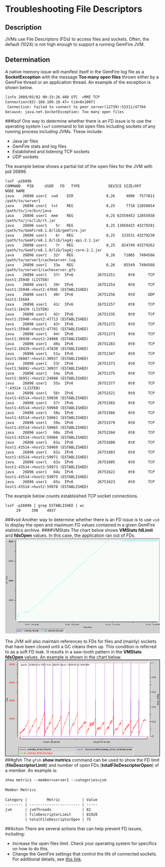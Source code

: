 # Troubleshooting File Descriptors
## Description
JVMs use File Descriptors (FDs) to access files and sockets. Often, the default (1024) is not high enough to support a running GemFire JVM.
## Determination
A native memory issue will manifest itself in the GemFire log file as a **SocketException** with the message **Too many open files** thrown either by a GemFire thread or an application thread. An example of the exception is shown below.

	[info 2009/05/02 00:33:26.480 UTC  <RMI TCP Connection(83)-168.109.18.47> tid=0x100f]
	 Connection: failed to connect to peer server(12739):53311/47704 because: java.net.SocketException: Too many open files

###lsof
One way to determine whether there is an FD issue is to use the operating system `lsof` command to list open files including sockets of any running process including JVMs. These include:

* Java jar files
* GemFire stats and log files
* Established and listening TCP sockets
* UDP sockets

The example below shows a partial list of the open files for the JVM with pid 26896.

	lsof -p26896
	COMMAND   PID     USER   FD   TYPE             DEVICE SIZE/OFF     NODE NAME
	java    26896 user1  cwd    DIR               0,26     4096  7577811 /path/to/server1
	java    26896 user1  txt    REG               0,25     7718 12856054 /path/to/jre/bin/java
	java    26896 user1  mem    REG               0,25 62559453 12855938 /path/to/jre/lib/rt.jar
	java    26896 user1    5r   REG               0,25 13850425 43279281 /path/to/GemFire8.1.0/lib/gemfire.jar
	java    26896 user1    6r   REG               0,25   133531 43279230 /path/to/GemFire8.1.0/lib/log4j-api-2.1.jar
	java    26896 user1    7r   REG               0,25   824749 43279262 /path/to/GemFire8.1.0/lib/log4j-core-2.1.jar
	java    26896 user1   32r   REG               0,26    71085  7494566 /path/to/server1/cacheserver.log
	java    26896 user1   33w   REG               0,26    85549  7494568 /path/to/server1/cacheserver.gfs
	java    26896 user1   37r  IPv6           26751251      0t0      TCP host1:25940 (LISTEN)
	java    26896 user1   39r  IPv6           26751254      0t0      TCP host1:25940->host2:47695 (ESTABLISHED)
	java    26896 user1   40r  IPv6           26751256      0t0      UDP host1:15684 
	java    26896 user1   41r  IPv6           26751257      0t0      TCP host1:10429 (LISTEN)
	java    26896 user1   42r  IPv6           26751335      0t0      TCP host1:25940->host2:47713 (ESTABLISHED)
	java    26896 user1   43r  IPv6           26751272      0t0      TCP host1:25940->host2:47701 (ESTABLISHED)
	java    26896 user1   44r  IPv6           26751273      0t0      TCP host1:36938->host2:24980 (ESTABLISHED)
	java    26896 user1   49u  IPv6           26751283      0t0      TCP host1:10429->host2:47830 (ESTABLISHED)
	java    26896 user1   51u  IPv6           26751347      0t0      TCP host1:56087->host2:30937 (ESTABLISHED)
	java    26896 user1   53r  IPv6           26751373      0t0      TCP host1:56092->host2:30937 (ESTABLISHED)
	java    26896 user1   54u  IPv6           26751375      0t0      TCP host1:36951->host2:24980 (ESTABLISHED)
	java    26896 user1   55u  IPv6           26751377      0t0      TCP *:43514 (LISTEN)
	java    26896 user1   56r  IPv6           26751521      0t0      TCP host1:43514->host2:59930 (ESTABLISHED)
	java    26896 user1   57r  IPv6           26751565      0t0      TCP host1:43514->host2:59960 (ESTABLISHED)
	java    26896 user1   58u  IPv6           26751566      0t0      TCP host1:43514->host2:59962 (ESTABLISHED)
	java    26896 user1   59u  IPv6           26751579      0t0      TCP host1:43514->host2:59965 (ESTABLISHED)
	java    26896 user1   60u  IPv6           26751594      0t0      TCP host1:43514->host2:59966 (ESTABLISHED)
	java    26896 user1   61u  IPv6           26751600      0t0      TCP host1:43514->host2:59969 (ESTABLISHED)
	java    26896 user1   62u  IPv6           26751603      0t0      TCP host1:43514->host2:59971 (ESTABLISHED)
	java    26896 user1   63u  IPv6           26751605      0t0      TCP host1:43514->host2:59973 (ESTABLISHED)
	java    26896 user1   64u  IPv6           26751622      0t0      TCP host1:43514->host2:59975 (ESTABLISHED)
	java    26896 user1   65u  IPv6           26751623      0t0      TCP host1:43514->host2:59978 (ESTABLISHED)

The example below counts establsished TCP socket connections.

	lsof -p26896 | grep ESTABLISHED | wc
	     29     290    4037

###vsd
Another way to determine whether there is an FD issue is to use `vsd` to display the open and maximum FD values contained in a given GemFire statistics archive.
####VMStats
The chart below shows **VMStats fdLimit** and **fdsOpen** values. In this case, the application ran out of FDs.
![VMStats](images/troubleshooting_file_descriptor_image001.gif)

The JVM will also maintain references to FDs for files and (mainly) sockets that have been closed until a GC cleans them up. This condition is referred to as a soft FD leak. It results in a saw-tooth pattern in the **VMStats fdsOpen** values. An example is shown in the chart below.
![VMStats](images/troubleshooting_file_descriptor_image002.gif)
###gfsh
The `gfsh` **show metrics** command can be used to show the FD limit (**fileDescriptorLimit**) and number of open FDs (**totalFileDescriptorOpen**) of a member. An example is:

	show metrics --member=server1 --categories=jvm
	
	Member Metrics
	
	Category |         Metric          | Value
	-------- | ----------------------- | -----
	jvm      | jvmThreads              | 82
	         | fileDescriptorLimit     | 81920
	         | totalFileDescriptorOpen | 75
##Action
There are several actions that can help prevent FD issues, including:

* Increase the open files limit. Check your operating system for specifics on how to do this.
* Change the GemFire settings that control the life of connected sockets. For additional details, see <a href="https://communities.vmware.com/docs/DOC-23140" target="_blank">this link</a>.